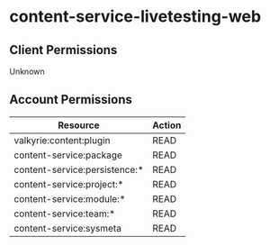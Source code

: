 # content-service-livetesting-web


## Client Permissions
Unknown

## Account Permissions
| Resource | Action |
| - | - |
| valkyrie:content:plugin | READ |
| content-service:package | READ |
| content-service:persistence:* | READ |
| content-service:project:* | READ |
| content-service:module:* | READ |
| content-service:team:* | READ |
| content-service:sysmeta | READ |


